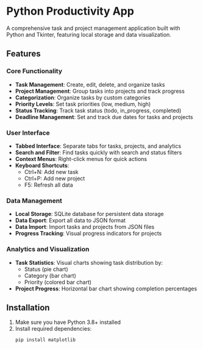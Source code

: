 # Python Productivity App

A comprehensive task and project management application built with Python and Tkinter, featuring local storage and data visualization.

## Features

### Core Functionality
- **Task Management**: Create, edit, delete, and organize tasks
- **Project Management**: Group tasks into projects and track progress
- **Categorization**: Organize tasks by custom categories
- **Priority Levels**: Set task priorities (low, medium, high)
- **Status Tracking**: Track task status (todo, in_progress, completed)
- **Deadline Management**: Set and track due dates for tasks and projects

### User Interface
- **Tabbed Interface**: Separate tabs for tasks, projects, and analytics
- **Search and Filter**: Find tasks quickly with search and status filters
- **Context Menus**: Right-click menus for quick actions
- **Keyboard Shortcuts**: 
  - Ctrl+N: Add new task
  - Ctrl+P: Add new project
  - F5: Refresh all data

### Data Management
- **Local Storage**: SQLite database for persistent data storage
- **Data Export**: Export all data to JSON format
- **Data Import**: Import tasks and projects from JSON files
- **Progress Tracking**: Visual progress indicators for projects

### Analytics and Visualization
- **Task Statistics**: Visual charts showing task distribution by:
  - Status (pie chart)
  - Category (bar chart)
  - Priority (colored bar chart)
- **Project Progress**: Horizontal bar chart showing completion percentages

## Installation

1. Make sure you have Python 3.8+ installed
2. Install required dependencies:
   ```bash
   pip install matplotlib
